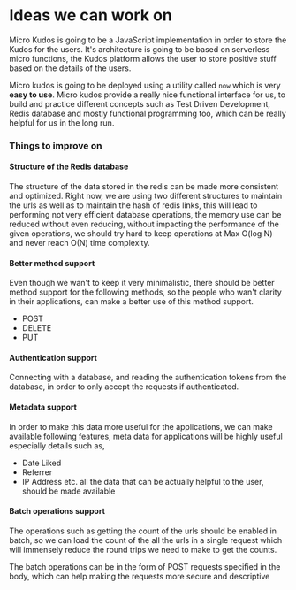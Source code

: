 # Ideas we can work on

Micro Kudos is going to be a JavaScript implementation in order to store the 
Kudos for the users. It's architecture is going to be based on serverless micro functions,
the Kudos platform allows the user to store positive stuff based on the details of the 
users. 

Micro kudos is going to be deployed using a utility called `now`
 which is very **easy to use**. Micro kudos provide a really nice functional interface
for us, to build and practice different concepts such as Test Driven Development, Redis database and mostly functional programming too, which can be really
helpful for us in the long run.

### Things to improve on

#### Structure of the Redis database
The structure of the data stored in the redis can be made more consistent and optimized.
Right now, we are using two different structures to maintain the urls as well as to maintain the hash of redis links,
this will lead to performing not very efficient database operations, the memory use 
can be reduced without even reducing, without impacting the performance of the given operations, we should 
try hard to keep operations at Max O(log N) and never reach O(N) time complexity.

#### Better method support

Even though we wan't to keep it very minimalistic, there should be better method support for 
the following methods, so the people who wan't clarity in their applications, can 
make a better use of this method support.
- POST
- DELETE
- PUT

#### Authentication support
Connecting with a database, and reading the authentication tokens from the database,
in order to only accept the requests if authenticated.

#### Metadata support
In order to make this data more useful for the applications, we can make available following features, meta data
for applications will be highly useful especially details such as, 
- Date Liked
- Referrer
- IP Address
etc. all the data that can be actually helpful to the user, should be made available 

#### Batch operations support
The operations such as getting the count of the urls should be enabled in batch, so we can load
the count of the all the urls in a single request which will immensely reduce the round trips 
we need to make to get the counts. 

The batch operations can be in the form of POST requests specified in the body, which can help making 
the requests more secure and descriptive

